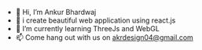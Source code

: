 - 👋 Hi, I’m Ankur Bhardwaj
- 💪 i create beautiful web application using react.js
- 🌱 I’m currently learning ThreeJs and WebGL
- 📫 Come hang out with us on akrdesign04@gmail.com

<!---
akrdesign/akrdesign is a ✨ special ✨ repository because its `README.md` (this file) appears on your GitHub profile.
You can click the Preview link to take a look at your changes.
--->
